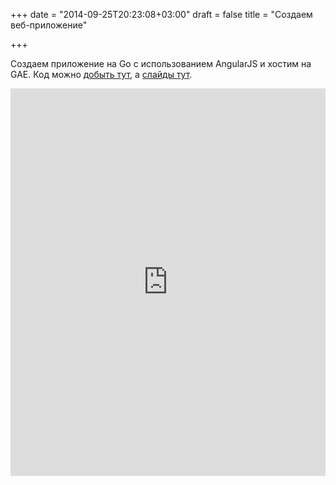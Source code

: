 +++
date = "2014-09-25T20:23:08+03:00"
draft = false
title = "Создаем веб-приложение"

+++

<p>Создаем приложение на Go с использованием AngularJS и хостим на GAE. Код можно <a href="http://github.com/campoy/golang-groups">добыть тут</a>, а <a href="http://go-talks.appspot.com/github.com/campoy/golang-groups/talk/talk.slide#1">слайды тут</a>.</p>
 <iframe width="100%" height="620" src="https://www.youtube.com/embed/iXyC5-4nKfk" frameborder="0" allowfullscreen></iframe>